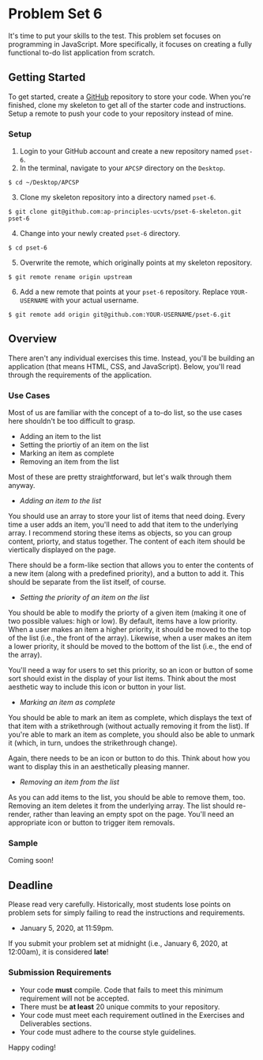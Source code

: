 # Problem Set 6

It's time to put your skills to the test. This problem set focuses on programming in JavaScript. More specifically, it focuses on creating a fully functional to-do list application from scratch.

## Getting Started

To get started, create a [GitHub](https://github.com/) repository to store your code. When you're finished, clone my skeleton to get all of the starter code and instructions. Setup a remote to push your code to your repository instead of mine.

### Setup

1. Login to your GitHub account and create a new repository named `pset-6`.
2. In the terminal, navigate to your `APCSP` directory on the `Desktop`.
```
$ cd ~/Desktop/APCSP
```
3. Clone my skeleton repository into a directory named `pset-6`.
```
$ git clone git@github.com:ap-principles-ucvts/pset-6-skeleton.git pset-6
````
4. Change into your newly created `pset-6` directory.
```
$ cd pset-6
```
5. Overwrite the remote, which originally points at my skeleton repository.
```
$ git remote rename origin upstream
```
6. Add a new remote that points at your `pset-6` repository. Replace `YOUR-USERNAME` with your actual username.
```
$ git remote add origin git@github.com:YOUR-USERNAME/pset-6.git
```

## Overview

There aren't any individual exercises this time. Instead, you'll be building an application (that means HTML, CSS, and JavaScript). Below, you'll read through the requirements of the application.

### Use Cases

Most of us are familiar with the concept of a to-do list, so the use cases here shouldn't be too difficult to grasp.

* Adding an item to the list
* Setting the priortiy of an item on the list
* Marking an item as complete
* Removing an item from the list

Most of these are pretty straightforward, but let's walk through them anyway.

* *Adding an item to the list*

You should use an array to store your list of items that need doing. Every time a user adds an item, you'll need to add that item to the underlying array. I recommend storing these items as objects, so you can group content, priorty, and status together. The content of each item should be viertically displayed on the page.

There should be a form-like section that allows you to enter the contents of a new item (along with a predefined priority), and a button to add it. This should be separate from the list itself, of course.

* *Setting the priority of an item on the list*

You should be able to modify the priorty of a given item (making it one of two possible values: high or low). By default, items have a low priority. When a user makes an item a higher priority, it should be moved to the top of the list (i.e., the front of the array). Likewise, when a user makes an item a lower priority, it should be moved to the bottom of the list (i.e., the end of the array).

You'll need a way for users to set this priority, so an icon or button of some sort should exist in the display of your list items. Think about the most aesthetic way to include this icon or button in your list.

* *Marking an item as complete*

You should be able to mark an item as complete, which displays the text of that item with a strikethrough (without actually removing it from the list). If you're able to mark an item as complete, you should also be able to unmark it (which, in turn, undoes the strikethrough change).

Again, there needs to be an icon or button to do this. Think about how you want to display this in an aesthetically pleasing manner.

* *Removing an item from the list*

As you can add items to the list, you should be able to remove them, too. Removing an item deletes it from the underlying array. The list should re-render, rather than leaving an empty spot on the page. You'll need an appropriate icon or button to trigger item removals.

### Sample

Coming soon!

## Deadline

Please read very carefully. Historically, most students lose points on problem sets for simply failing to read the instructions and requirements.

* January 5, 2020, at 11:59pm.

If you submit your problem set at midnight (i.e., January 6, 2020, at 12:00am), it is considered **late**!

### Submission Requirements

* Your code **must** compile. Code that fails to meet this minimum requirement will not be accepted.
* There must be **at least** 20 unique commits to your repository.
* Your code must meet each requirement outlined in the Exercises and Deliverables sections.
* Your code must adhere to the course style guidelines.

Happy coding!

